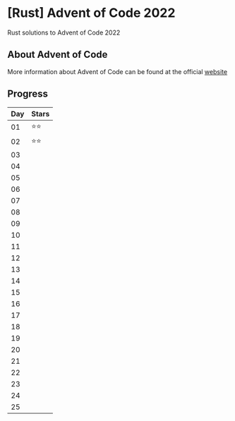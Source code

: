 # [Rust] Advent of Code 2022 
Rust solutions to Advent of Code 2022

## About Advent of Code
More information about Advent of Code can be found at the official [website](https://adventofcode.com/)

## Progress

| Day | Stars |
|---|---|
| 01| ⭐⭐|
| 02| ⭐⭐|
| 03| |
| 04| |
| 05| |
| 06| |
| 07| |
| 08| |
| 09| |
| 10| |
| 11| |
| 12| |
| 13| |
| 14| |
| 15| |
| 16| |
| 17| |
| 18| |
| 19| |
| 20| |
| 21| |
| 22| |
| 23| |
| 24| |
| 25| |

